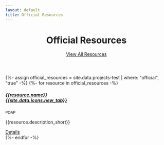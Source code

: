 ```yaml
---
layout: default
title: Official Resources
---
```



<header class="container py-4 mt-5">
  <div class="text-center">
    <h1 class="display-6 fw-bold mb-3">Official Resources</h1>
    <a href="/resources/all" class="btn btn-primary btn px-4 m-1">View All Resources</a>
  </div>
</header>

<section class="container py-4 border-bottom">
	<div class="row row-cols-auto justify-content-center mt-4">
    {%- assign official_resources = site.data.projects-test | where: "official", "true" -%}
    {%- for resource in official_resources -%}
      <div class="col mb-4">
        <div class="card rounded-3 h-100" style="width: 18rem;">
          <div class="card-body d-flex align-items-start flex-column">
            <h5 class="card-title text-capitalize">
              <a href="{{resource.link}}" class="text-decoration-none link-dark">{{resource.name}} {{site.data.icons.new_tab}}</a>
            </h5>
            <p class="mb-1 text-muted"><small>POAP</small></p>
            <p class="card-text flex-grow-1">{{resource.description_short}}</p>
            <a href="" class="btn btn-outline-primary btn-sm">Details</a>
          </div>
        </div>
      </div>
    {%- endfor -%}
  </div>
</section>


